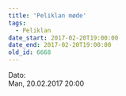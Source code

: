 ```yaml
---
title: 'Peliklan møde'
tags:
  - Peliklan
date_start: 2017-02-20T19:00:00
date_end: 2017-02-20T19:00:00
old_id: 6668
---
```

<div class="field field-type-datetime field-field-tidspunkt">
    <div class="field-items">
            <div class="field-item odd">
                      <div class="field-label-inline-first">
              Dato:&nbsp;</div>
                    Man, 20.02.2017 20:00        </div>
        </div>
</div>